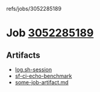 refs/jobs/3052285189

# Job [3052285189](https://github.com/rokmoln/support-firecloud/runs/3052285189?check_suite_focus=true)

## Artifacts

* [log.sh-session](log.sh-session)
* [sf-ci-echo-benchmark](sf-ci-echo-benchmark)
* [some-job-artifact.md](some-job-artifact.md)


